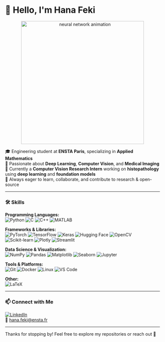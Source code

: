 # 👋 Hello, I'm Hana Feki

<p align="center">
  <img src="https://media.giphy.com/media/l4JyOCNEfXvVYEqB2/giphy.gif" width="400" alt="neural network animation" />
</p>


🎓 Engineering student at **ENSTA Paris**, specializing in **Applied Mathematics**  
🤖 Passionate about **Deep Learning**, **Computer Vision**, and **Medical Imaging**  
🧠 Currently a **Computer Vision Research Intern** working on **histopathology** using **deep learning** and **foundation models**  
🌱 Always eager to learn, collaborate, and contribute to research & open-source  

---

### 🛠 Skills

**Programming Languages:**  
![Python](https://img.shields.io/badge/-Python-3776AB?style=flat&logo=python&logoColor=white) ![C](https://img.shields.io/badge/-C-00599C?style=flat&logo=c&logoColor=white) ![C++](https://img.shields.io/badge/-C++-00599C?style=flat&logo=c%2B%2B&logoColor=white) ![MATLAB](https://img.shields.io/badge/-MATLAB-0076A8?style=flat&logo=matlab&logoColor=white)

**Frameworks & Libraries:**  
![PyTorch](https://img.shields.io/badge/-PyTorch-EA4335?style=flat&logo=PyTorch&logoColor=white) ![TensorFlow](https://img.shields.io/badge/-TensorFlow-FF6F00?style=flat&logo=TensorFlow&logoColor=white) ![Keras](https://img.shields.io/badge/-Keras-D00000?style=flat&logo=Keras&logoColor=white) ![Hugging Face](https://img.shields.io/badge/-Hugging_Face-FF6F61?style=flat&logo=huggingface&logoColor=white) ![OpenCV](https://img.shields.io/badge/-OpenCV-5C3EE8?style=flat&logo=opencv&logoColor=white) ![Scikit-learn](https://img.shields.io/badge/-Scikit--learn-F7931E?style=flat&logo=scikit-learn&logoColor=white) ![Plotly](https://img.shields.io/badge/-Plotly-3F4F75?style=flat&logo=plotly&logoColor=white) ![Streamlit](https://img.shields.io/badge/-Streamlit-FF4B4B?style=flat&logo=streamlit&logoColor=white)

**Data Science & Visualization:**  
![NumPy](https://img.shields.io/badge/-NumPy-013243?style=flat&logo=numpy&logoColor=white) ![Pandas](https://img.shields.io/badge/-Pandas-150458?style=flat&logo=pandas&logoColor=white) ![Matplotlib](https://img.shields.io/badge/-Matplotlib-11557C?style=flat&logo=matplotlib&logoColor=white) ![Seaborn](https://img.shields.io/badge/-Seaborn-1A2F3E?style=flat&logo=seaborn&logoColor=white) ![Jupyter](https://img.shields.io/badge/-Jupyter-F37626?style=flat&logo=jupyter&logoColor=white)

**Tools & Platforms:**  
![Git](https://img.shields.io/badge/-Git-F05032?style=flat&logo=git&logoColor=white) ![Docker](https://img.shields.io/badge/-Docker-2496ED?style=flat&logo=docker&logoColor=white) ![Linux](https://img.shields.io/badge/-Linux-FCC624?style=flat&logo=linux&logoColor=black) ![VS Code](https://img.shields.io/badge/-VSCode-007ACC?style=flat&logo=visual-studio-code&logoColor=white)

**Other:**  
![LaTeX](https://img.shields.io/badge/-LaTeX-008080?style=flat&logo=latex&logoColor=white)

---

### 📫 Connect with Me

[![LinkedIn](https://img.shields.io/badge/LinkedIn-blue?style=flat&logo=linkedin&logoColor=white)](https://www.linkedin.com/in/hana-feki/)  
📧 hana.feki@ensta.fr

---

Thanks for stopping by! Feel free to explore my repositories or reach out 🌟
